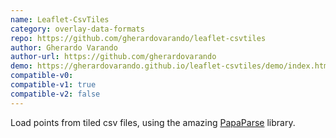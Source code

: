 ```yaml
---
name: Leaflet-CsvTiles
category: overlay-data-formats
repo: https://github.com/gherardovarando/leaflet-csvtiles
author: Gherardo Varando
author-url: https://github.com/gherardovarando
demo: https://gherardovarando.github.io/leaflet-csvtiles/demo/index.html
compatible-v0:
compatible-v1: true
compatible-v2: false
---
```


Load points from tiled csv files, using the amazing <a href="https://www.papaparse.com/">PapaParse</a> library.
